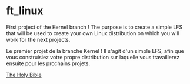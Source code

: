 # ft_linux

First project of the Kernel branch ! The purpose is to create a simple LFS that will be used to create your own Linux distribution on which you will work for the next projects.

Le premier projet de la branche Kernel ! Il s'agit d'un simple LFS, afin que vous construisiez votre propre distribution sur laquelle vous travaillerez ensuite pour les prochains projets.

[The Holy Bible](http://www.linuxfromscratch.org/lfs/view/stable/index.html "Linux From Scratch")
